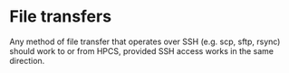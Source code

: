 # File transfers

Any method of file transfer that operates over SSH (e.g. scp, sftp, rsync) should work to or from HPCS, provided SSH access works in the same direction.
